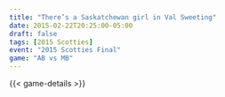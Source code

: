 ```yaml
---
title: "There’s a Saskatchewan girl in Val Sweeting"
date: 2015-02-22T20:25:00-05:00
draft: false
tags: [2015 Scotties]
event: "2015 Scotties Final"
game: "AB vs MB"
---
```

{{< game-details >}}
<!--more--> 
